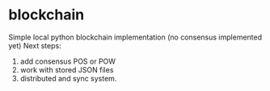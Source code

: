 # blockchain

Simple local python blockchain implementation (no consensus implemented yet)
Next steps:
1) add consensus POS or POW
2) work with stored JSON files
3) distributed and sync system.
